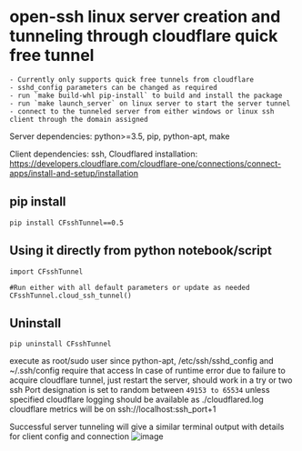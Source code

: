 # open-ssh linux server creation and tunneling through cloudflare quick free tunnel
	- Currently only supports quick free tunnels from cloudflare
	- sshd_config parameters can be changed as required
	- run `make build-whl pip-install` to build and install the package
	- run `make launch_server` on linux server to start the server tunnel
	- connect to the tunneled server from either windows or linux ssh client through the domain assigned

Server dependencies: python>=3.5, pip, python-apt, make

Client dependencies: ssh, Cloudflared installation: https://developers.cloudflare.com/cloudflare-one/connections/connect-apps/install-and-setup/installation

## pip install
```
pip install CFsshTunnel==0.5
```

## Using it directly from python notebook/script
```
import CFsshTunnel

#Run either with all default parameters or update as needed
CFsshTunnel.cloud_ssh_tunnel()
```
## Uninstall
```
pip uninstall CFsshTunnel
```

execute as root/sudo user since python-apt, /etc/ssh/sshd_config and ~/.ssh/config require that access
In case of runtime error due to failure to acquire cloudflare tunnel, just restart the server, should work in a try or two
ssh Port designation is set to random between `49153 to 65534` unless specified
cloudflare logging should be available as ./cloudflared.log
cloudflare metrics will be on ssh://localhost:ssh_port+1

Successful server tunneling will give a similar terminal output with details for client config and connection
![image](https://user-images.githubusercontent.com/19603746/148923523-39d9f492-388d-4251-8b88-c3247ff809eb.png)





